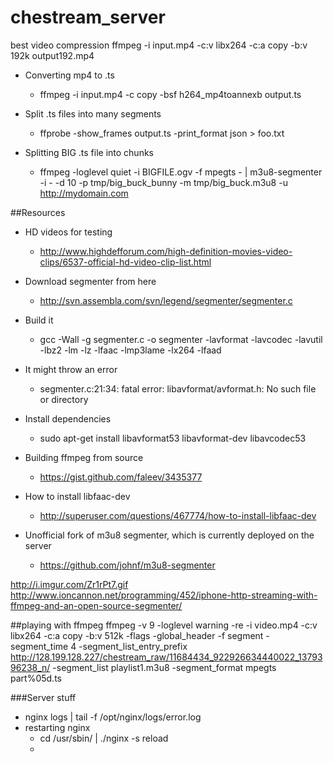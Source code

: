 # chestream_server

best video compression ffmpeg -i input.mp4 -c:v libx264 -c:a copy -b:v 192k output192.mp4

+ Converting mp4 to .ts
  + ffmpeg -i input.mp4 -c copy -bsf h264_mp4toannexb output.ts

+ Split .ts files into many segments
  + ffprobe -show_frames output.ts -print_format json > foo.txt

+ Splitting BIG .ts file into chunks
  + ffmpeg -loglevel quiet  -i BIGFILE.ogv -f mpegts - | m3u8-segmenter -i - -d 10 -p tmp/big_buck_bunny -m tmp/big_buck.m3u8 -u http://mydomain.com


##Resources
+ HD videos for testing 
  + http://www.highdefforum.com/high-definition-movies-video-clips/6537-official-hd-video-clip-list.html

+ Download segmenter from here
  + http://svn.assembla.com/svn/legend/segmenter/segmenter.c

+ Build it
  + gcc -Wall -g segmenter.c -o segmenter -lavformat -lavcodec -lavutil -lbz2 -lm -lz -lfaac -lmp3lame -lx264 -lfaad

+ It might throw an error
  + segmenter.c:21:34: fatal error: libavformat/avformat.h: No such file or directory

+ Install dependencies
  + sudo apt-get install libavformat53 libavformat-dev libavcodec53

+ Building ffmpeg from source 
  + https://gist.github.com/faleev/3435377

+ How to install libfaac-dev 
  + http://superuser.com/questions/467774/how-to-install-libfaac-dev

+ Unofficial fork of m3u8 segmenter, which is currently deployed on the server
  + https://github.com/johnf/m3u8-segmenter

http://i.imgur.com/Zr1rPt7.gif
http://www.ioncannon.net/programming/452/iphone-http-streaming-with-ffmpeg-and-an-open-source-segmenter/

##playing with ffmpeg
    ffmpeg -v 9 -loglevel warning -re -i video.mp4 -c:v libx264 -c:a copy -b:v 512k -flags -global_header -f segment -segment_time 4 -segment_list_entry_prefix http://128.199.128.227/chestream_raw/11684434_922926634440022_1379396238_n/ -segment_list playlist1.m3u8 -segment_format mpegts part%05d.ts

###Server stuff

+ nginx logs | tail -f /opt/nginx/logs/error.log
+ restarting nginx
  + cd /usr/sbin/ | ./nginx -s reload
  + 


